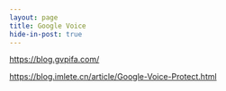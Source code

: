 ```yaml
---
layout: page
title: Google Voice
hide-in-post: true
---
```



https://blog.gvpifa.com/

https://blog.imlete.cn/article/Google-Voice-Protect.html